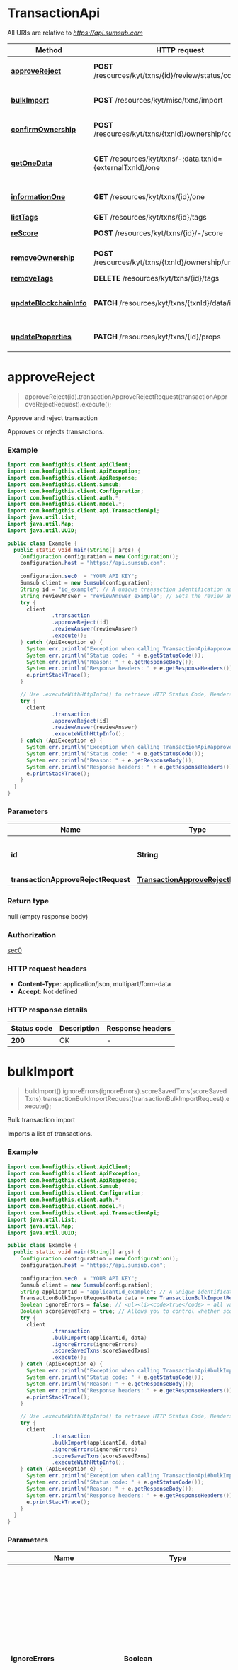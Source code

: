 # TransactionApi

All URIs are relative to *https://api.sumsub.com*

| Method | HTTP request | Description |
|------------- | ------------- | -------------|
| [**approveReject**](TransactionApi.md#approveReject) | **POST** /resources/kyt/txns/{id}/review/status/completed | Approve and reject transaction |
| [**bulkImport**](TransactionApi.md#bulkImport) | **POST** /resources/kyt/misc/txns/import | Bulk transaction import |
| [**confirmOwnership**](TransactionApi.md#confirmOwnership) | **POST** /resources/kyt/txns/{txnId}/ownership/confirmed | Confirm transaction ownership |
| [**getOneData**](TransactionApi.md#getOneData) | **GET** /resources/kyt/txns/-;data.txnId&#x3D;{externalTxnId}/one | Get transaction information (externalTxnId) |
| [**informationOne**](TransactionApi.md#informationOne) | **GET** /resources/kyt/txns/{id}/one | Get transaction information |
| [**listTags**](TransactionApi.md#listTags) | **GET** /resources/kyt/txns/{id}/tags | Get tags |
| [**reScore**](TransactionApi.md#reScore) | **POST** /resources/kyt/txns/{id}/-/score | Re-score transaction |
| [**removeOwnership**](TransactionApi.md#removeOwnership) | **POST** /resources/kyt/txns/{txnId}/ownership/unconfirmed | Remove transaction ownership |
| [**removeTags**](TransactionApi.md#removeTags) | **DELETE** /resources/kyt/txns/{id}/tags | Remove tags |
| [**updateBlockchainInfo**](TransactionApi.md#updateBlockchainInfo) | **PATCH** /resources/kyt/txns/{txnId}/data/info | Patch transaction with chain transaction ID |
| [**updateProperties**](TransactionApi.md#updateProperties) | **PATCH** /resources/kyt/txns/{id}/props | Change transaction properties |


<a name="approveReject"></a>
# **approveReject**
> approveReject(id).transactionApproveRejectRequest(transactionApproveRejectRequest).execute();

Approve and reject transaction

Approves or rejects transactions.

### Example
```java
import com.konfigthis.client.ApiClient;
import com.konfigthis.client.ApiException;
import com.konfigthis.client.ApiResponse;
import com.konfigthis.client.Sumsub;
import com.konfigthis.client.Configuration;
import com.konfigthis.client.auth.*;
import com.konfigthis.client.model.*;
import com.konfigthis.client.api.TransactionApi;
import java.util.List;
import java.util.Map;
import java.util.UUID;

public class Example {
  public static void main(String[] args) {
    Configuration configuration = new Configuration();
    configuration.host = "https://api.sumsub.com";
    
    configuration.sec0  = "YOUR API KEY";
    Sumsub client = new Sumsub(configuration);
    String id = "id_example"; // A unique transaction identification number.
    String reviewAnswer = "reviewAnswer_example"; // Sets the review answer. Can be `GREEN` or `RED`.
    try {
      client
              .transaction
              .approveReject(id)
              .reviewAnswer(reviewAnswer)
              .execute();
    } catch (ApiException e) {
      System.err.println("Exception when calling TransactionApi#approveReject");
      System.err.println("Status code: " + e.getStatusCode());
      System.err.println("Reason: " + e.getResponseBody());
      System.err.println("Response headers: " + e.getResponseHeaders());
      e.printStackTrace();
    }

    // Use .executeWithHttpInfo() to retrieve HTTP Status Code, Headers and Request
    try {
      client
              .transaction
              .approveReject(id)
              .reviewAnswer(reviewAnswer)
              .executeWithHttpInfo();
    } catch (ApiException e) {
      System.err.println("Exception when calling TransactionApi#approveReject");
      System.err.println("Status code: " + e.getStatusCode());
      System.err.println("Reason: " + e.getResponseBody());
      System.err.println("Response headers: " + e.getResponseHeaders());
      e.printStackTrace();
    }
  }
}

```

### Parameters

| Name | Type | Description  | Notes |
|------------- | ------------- | ------------- | -------------|
| **id** | **String**| A unique transaction identification number. | |
| **transactionApproveRejectRequest** | [**TransactionApproveRejectRequest**](TransactionApproveRejectRequest.md)|  | [optional] |

### Return type

null (empty response body)

### Authorization

[sec0](../README.md#sec0)

### HTTP request headers

 - **Content-Type**: application/json, multipart/form-data
 - **Accept**: Not defined

### HTTP response details
| Status code | Description | Response headers |
|-------------|-------------|------------------|
| **200** | OK |  -  |

<a name="bulkImport"></a>
# **bulkImport**
> bulkImport().ignoreErrors(ignoreErrors).scoreSavedTxns(scoreSavedTxns).transactionBulkImportRequest(transactionBulkImportRequest).execute();

Bulk transaction import

Imports a list of transactions.

### Example
```java
import com.konfigthis.client.ApiClient;
import com.konfigthis.client.ApiException;
import com.konfigthis.client.ApiResponse;
import com.konfigthis.client.Sumsub;
import com.konfigthis.client.Configuration;
import com.konfigthis.client.auth.*;
import com.konfigthis.client.model.*;
import com.konfigthis.client.api.TransactionApi;
import java.util.List;
import java.util.Map;
import java.util.UUID;

public class Example {
  public static void main(String[] args) {
    Configuration configuration = new Configuration();
    configuration.host = "https://api.sumsub.com";
    
    configuration.sec0  = "YOUR API KEY";
    Sumsub client = new Sumsub(configuration);
    String applicantId = "applicantId_example"; // A unique identification number of the applicant who passed user verification (KYC).
    TransactionBulkImportRequestData data = new TransactionBulkImportRequestData();
    Boolean ignoreErrors = false; // <ul><li><code>true</code> — all valid transactions will be created and returned, errors will be ignored during the processing and listed in the response.</li><li><code>false</code> (default) — valid transactions will be created up to the first detected error. The response will only contain the error on which the processing was interrupted.</li></ul>
    Boolean scoreSavedTxns = true; // Allows you to control whether scoring should be run on imported transactions or not:<ul><li><code>true</code> (default) — start scoring after import.</li><li><code>false</code> — do not start scoring after import.</li></ul>
    try {
      client
              .transaction
              .bulkImport(applicantId, data)
              .ignoreErrors(ignoreErrors)
              .scoreSavedTxns(scoreSavedTxns)
              .execute();
    } catch (ApiException e) {
      System.err.println("Exception when calling TransactionApi#bulkImport");
      System.err.println("Status code: " + e.getStatusCode());
      System.err.println("Reason: " + e.getResponseBody());
      System.err.println("Response headers: " + e.getResponseHeaders());
      e.printStackTrace();
    }

    // Use .executeWithHttpInfo() to retrieve HTTP Status Code, Headers and Request
    try {
      client
              .transaction
              .bulkImport(applicantId, data)
              .ignoreErrors(ignoreErrors)
              .scoreSavedTxns(scoreSavedTxns)
              .executeWithHttpInfo();
    } catch (ApiException e) {
      System.err.println("Exception when calling TransactionApi#bulkImport");
      System.err.println("Status code: " + e.getStatusCode());
      System.err.println("Reason: " + e.getResponseBody());
      System.err.println("Response headers: " + e.getResponseHeaders());
      e.printStackTrace();
    }
  }
}

```

### Parameters

| Name | Type | Description  | Notes |
|------------- | ------------- | ------------- | -------------|
| **ignoreErrors** | **Boolean**| &lt;ul&gt;&lt;li&gt;&lt;code&gt;true&lt;/code&gt; — all valid transactions will be created and returned, errors will be ignored during the processing and listed in the response.&lt;/li&gt;&lt;li&gt;&lt;code&gt;false&lt;/code&gt; (default) — valid transactions will be created up to the first detected error. The response will only contain the error on which the processing was interrupted.&lt;/li&gt;&lt;/ul&gt; | [optional] [default to false] |
| **scoreSavedTxns** | **Boolean**| Allows you to control whether scoring should be run on imported transactions or not:&lt;ul&gt;&lt;li&gt;&lt;code&gt;true&lt;/code&gt; (default) — start scoring after import.&lt;/li&gt;&lt;li&gt;&lt;code&gt;false&lt;/code&gt; — do not start scoring after import.&lt;/li&gt;&lt;/ul&gt; | [optional] [default to true] |
| **transactionBulkImportRequest** | [**TransactionBulkImportRequest**](TransactionBulkImportRequest.md)|  | [optional] |

### Return type

null (empty response body)

### Authorization

[sec0](../README.md#sec0)

### HTTP request headers

 - **Content-Type**: application/json, multipart/form-data
 - **Accept**: Not defined

### HTTP response details
| Status code | Description | Response headers |
|-------------|-------------|------------------|
| **200** | OK |  -  |

<a name="confirmOwnership"></a>
# **confirmOwnership**
> confirmOwnership(txnId).execute();

Confirm transaction ownership

Confirms that the specified transaction belongs to your exchange (VASP).

### Example
```java
import com.konfigthis.client.ApiClient;
import com.konfigthis.client.ApiException;
import com.konfigthis.client.ApiResponse;
import com.konfigthis.client.Sumsub;
import com.konfigthis.client.Configuration;
import com.konfigthis.client.auth.*;
import com.konfigthis.client.model.*;
import com.konfigthis.client.api.TransactionApi;
import java.util.List;
import java.util.Map;
import java.util.UUID;

public class Example {
  public static void main(String[] args) {
    Configuration configuration = new Configuration();
    configuration.host = "https://api.sumsub.com";
    
    configuration.sec0  = "YOUR API KEY";
    Sumsub client = new Sumsub(configuration);
    String txnId = "txnId_example"; // A unique transaction identifier.
    try {
      client
              .transaction
              .confirmOwnership(txnId)
              .execute();
    } catch (ApiException e) {
      System.err.println("Exception when calling TransactionApi#confirmOwnership");
      System.err.println("Status code: " + e.getStatusCode());
      System.err.println("Reason: " + e.getResponseBody());
      System.err.println("Response headers: " + e.getResponseHeaders());
      e.printStackTrace();
    }

    // Use .executeWithHttpInfo() to retrieve HTTP Status Code, Headers and Request
    try {
      client
              .transaction
              .confirmOwnership(txnId)
              .executeWithHttpInfo();
    } catch (ApiException e) {
      System.err.println("Exception when calling TransactionApi#confirmOwnership");
      System.err.println("Status code: " + e.getStatusCode());
      System.err.println("Reason: " + e.getResponseBody());
      System.err.println("Response headers: " + e.getResponseHeaders());
      e.printStackTrace();
    }
  }
}

```

### Parameters

| Name | Type | Description  | Notes |
|------------- | ------------- | ------------- | -------------|
| **txnId** | **String**| A unique transaction identifier. | |

### Return type

null (empty response body)

### Authorization

[sec0](../README.md#sec0)

### HTTP request headers

 - **Content-Type**: Not defined
 - **Accept**: Not defined

### HTTP response details
| Status code | Description | Response headers |
|-------------|-------------|------------------|
| **200** | OK |  -  |

<a name="getOneData"></a>
# **getOneData**
> getOneData(externalTxnId).execute();

Get transaction information (externalTxnId)

Returns transaction information based on the provided &#x60;externalTxnId&#x60;.

### Example
```java
import com.konfigthis.client.ApiClient;
import com.konfigthis.client.ApiException;
import com.konfigthis.client.ApiResponse;
import com.konfigthis.client.Sumsub;
import com.konfigthis.client.Configuration;
import com.konfigthis.client.auth.*;
import com.konfigthis.client.model.*;
import com.konfigthis.client.api.TransactionApi;
import java.util.List;
import java.util.Map;
import java.util.UUID;

public class Example {
  public static void main(String[] args) {
    Configuration configuration = new Configuration();
    configuration.host = "https://api.sumsub.com";
    
    configuration.sec0  = "YOUR API KEY";
    Sumsub client = new Sumsub(configuration);
    String externalTxnId = "externalTxnId_example"; // A unique transaction identifier on your side.
    try {
      client
              .transaction
              .getOneData(externalTxnId)
              .execute();
    } catch (ApiException e) {
      System.err.println("Exception when calling TransactionApi#getOneData");
      System.err.println("Status code: " + e.getStatusCode());
      System.err.println("Reason: " + e.getResponseBody());
      System.err.println("Response headers: " + e.getResponseHeaders());
      e.printStackTrace();
    }

    // Use .executeWithHttpInfo() to retrieve HTTP Status Code, Headers and Request
    try {
      client
              .transaction
              .getOneData(externalTxnId)
              .executeWithHttpInfo();
    } catch (ApiException e) {
      System.err.println("Exception when calling TransactionApi#getOneData");
      System.err.println("Status code: " + e.getStatusCode());
      System.err.println("Reason: " + e.getResponseBody());
      System.err.println("Response headers: " + e.getResponseHeaders());
      e.printStackTrace();
    }
  }
}

```

### Parameters

| Name | Type | Description  | Notes |
|------------- | ------------- | ------------- | -------------|
| **externalTxnId** | **String**| A unique transaction identifier on your side. | |

### Return type

null (empty response body)

### Authorization

[sec0](../README.md#sec0)

### HTTP request headers

 - **Content-Type**: Not defined
 - **Accept**: Not defined

### HTTP response details
| Status code | Description | Response headers |
|-------------|-------------|------------------|
| **200** | OK |  -  |

<a name="informationOne"></a>
# **informationOne**
> informationOne(id).execute();

Get transaction information

Returns transaction information.

### Example
```java
import com.konfigthis.client.ApiClient;
import com.konfigthis.client.ApiException;
import com.konfigthis.client.ApiResponse;
import com.konfigthis.client.Sumsub;
import com.konfigthis.client.Configuration;
import com.konfigthis.client.auth.*;
import com.konfigthis.client.model.*;
import com.konfigthis.client.api.TransactionApi;
import java.util.List;
import java.util.Map;
import java.util.UUID;

public class Example {
  public static void main(String[] args) {
    Configuration configuration = new Configuration();
    configuration.host = "https://api.sumsub.com";
    
    configuration.sec0  = "YOUR API KEY";
    Sumsub client = new Sumsub(configuration);
    String id = "id_example"; // A unique transaction identifier.
    try {
      client
              .transaction
              .informationOne(id)
              .execute();
    } catch (ApiException e) {
      System.err.println("Exception when calling TransactionApi#informationOne");
      System.err.println("Status code: " + e.getStatusCode());
      System.err.println("Reason: " + e.getResponseBody());
      System.err.println("Response headers: " + e.getResponseHeaders());
      e.printStackTrace();
    }

    // Use .executeWithHttpInfo() to retrieve HTTP Status Code, Headers and Request
    try {
      client
              .transaction
              .informationOne(id)
              .executeWithHttpInfo();
    } catch (ApiException e) {
      System.err.println("Exception when calling TransactionApi#informationOne");
      System.err.println("Status code: " + e.getStatusCode());
      System.err.println("Reason: " + e.getResponseBody());
      System.err.println("Response headers: " + e.getResponseHeaders());
      e.printStackTrace();
    }
  }
}

```

### Parameters

| Name | Type | Description  | Notes |
|------------- | ------------- | ------------- | -------------|
| **id** | **String**| A unique transaction identifier. | |

### Return type

null (empty response body)

### Authorization

[sec0](../README.md#sec0)

### HTTP request headers

 - **Content-Type**: Not defined
 - **Accept**: Not defined

### HTTP response details
| Status code | Description | Response headers |
|-------------|-------------|------------------|
| **200** | OK |  -  |

<a name="listTags"></a>
# **listTags**
> listTags(id).execute();

Get tags

Returns a list of transaction tags.

### Example
```java
import com.konfigthis.client.ApiClient;
import com.konfigthis.client.ApiException;
import com.konfigthis.client.ApiResponse;
import com.konfigthis.client.Sumsub;
import com.konfigthis.client.Configuration;
import com.konfigthis.client.auth.*;
import com.konfigthis.client.model.*;
import com.konfigthis.client.api.TransactionApi;
import java.util.List;
import java.util.Map;
import java.util.UUID;

public class Example {
  public static void main(String[] args) {
    Configuration configuration = new Configuration();
    configuration.host = "https://api.sumsub.com";
    
    configuration.sec0  = "YOUR API KEY";
    Sumsub client = new Sumsub(configuration);
    String id = "id_example"; // A unique transaction identifier.
    try {
      client
              .transaction
              .listTags(id)
              .execute();
    } catch (ApiException e) {
      System.err.println("Exception when calling TransactionApi#listTags");
      System.err.println("Status code: " + e.getStatusCode());
      System.err.println("Reason: " + e.getResponseBody());
      System.err.println("Response headers: " + e.getResponseHeaders());
      e.printStackTrace();
    }

    // Use .executeWithHttpInfo() to retrieve HTTP Status Code, Headers and Request
    try {
      client
              .transaction
              .listTags(id)
              .executeWithHttpInfo();
    } catch (ApiException e) {
      System.err.println("Exception when calling TransactionApi#listTags");
      System.err.println("Status code: " + e.getStatusCode());
      System.err.println("Reason: " + e.getResponseBody());
      System.err.println("Response headers: " + e.getResponseHeaders());
      e.printStackTrace();
    }
  }
}

```

### Parameters

| Name | Type | Description  | Notes |
|------------- | ------------- | ------------- | -------------|
| **id** | **String**| A unique transaction identifier. | |

### Return type

null (empty response body)

### Authorization

[sec0](../README.md#sec0)

### HTTP request headers

 - **Content-Type**: Not defined
 - **Accept**: Not defined

### HTTP response details
| Status code | Description | Response headers |
|-------------|-------------|------------------|
| **200** | OK |  -  |

<a name="reScore"></a>
# **reScore**
> reScore(id).execute();

Re-score transaction

Re-scores transactions.

### Example
```java
import com.konfigthis.client.ApiClient;
import com.konfigthis.client.ApiException;
import com.konfigthis.client.ApiResponse;
import com.konfigthis.client.Sumsub;
import com.konfigthis.client.Configuration;
import com.konfigthis.client.auth.*;
import com.konfigthis.client.model.*;
import com.konfigthis.client.api.TransactionApi;
import java.util.List;
import java.util.Map;
import java.util.UUID;

public class Example {
  public static void main(String[] args) {
    Configuration configuration = new Configuration();
    configuration.host = "https://api.sumsub.com";
    
    configuration.sec0  = "YOUR API KEY";
    Sumsub client = new Sumsub(configuration);
    String id = "id_example"; // A unique transaction identification number.
    try {
      client
              .transaction
              .reScore(id)
              .execute();
    } catch (ApiException e) {
      System.err.println("Exception when calling TransactionApi#reScore");
      System.err.println("Status code: " + e.getStatusCode());
      System.err.println("Reason: " + e.getResponseBody());
      System.err.println("Response headers: " + e.getResponseHeaders());
      e.printStackTrace();
    }

    // Use .executeWithHttpInfo() to retrieve HTTP Status Code, Headers and Request
    try {
      client
              .transaction
              .reScore(id)
              .executeWithHttpInfo();
    } catch (ApiException e) {
      System.err.println("Exception when calling TransactionApi#reScore");
      System.err.println("Status code: " + e.getStatusCode());
      System.err.println("Reason: " + e.getResponseBody());
      System.err.println("Response headers: " + e.getResponseHeaders());
      e.printStackTrace();
    }
  }
}

```

### Parameters

| Name | Type | Description  | Notes |
|------------- | ------------- | ------------- | -------------|
| **id** | **String**| A unique transaction identification number. | |

### Return type

null (empty response body)

### Authorization

[sec0](../README.md#sec0)

### HTTP request headers

 - **Content-Type**: Not defined
 - **Accept**: Not defined

### HTTP response details
| Status code | Description | Response headers |
|-------------|-------------|------------------|
| **200** | OK |  -  |

<a name="removeOwnership"></a>
# **removeOwnership**
> removeOwnership(txnId).execute();

Remove transaction ownership

Removes the ownership from a previously confirmed transaction.

### Example
```java
import com.konfigthis.client.ApiClient;
import com.konfigthis.client.ApiException;
import com.konfigthis.client.ApiResponse;
import com.konfigthis.client.Sumsub;
import com.konfigthis.client.Configuration;
import com.konfigthis.client.auth.*;
import com.konfigthis.client.model.*;
import com.konfigthis.client.api.TransactionApi;
import java.util.List;
import java.util.Map;
import java.util.UUID;

public class Example {
  public static void main(String[] args) {
    Configuration configuration = new Configuration();
    configuration.host = "https://api.sumsub.com";
    
    configuration.sec0  = "YOUR API KEY";
    Sumsub client = new Sumsub(configuration);
    String txnId = "txnId_example"; // A unique transaction identifier.
    try {
      client
              .transaction
              .removeOwnership(txnId)
              .execute();
    } catch (ApiException e) {
      System.err.println("Exception when calling TransactionApi#removeOwnership");
      System.err.println("Status code: " + e.getStatusCode());
      System.err.println("Reason: " + e.getResponseBody());
      System.err.println("Response headers: " + e.getResponseHeaders());
      e.printStackTrace();
    }

    // Use .executeWithHttpInfo() to retrieve HTTP Status Code, Headers and Request
    try {
      client
              .transaction
              .removeOwnership(txnId)
              .executeWithHttpInfo();
    } catch (ApiException e) {
      System.err.println("Exception when calling TransactionApi#removeOwnership");
      System.err.println("Status code: " + e.getStatusCode());
      System.err.println("Reason: " + e.getResponseBody());
      System.err.println("Response headers: " + e.getResponseHeaders());
      e.printStackTrace();
    }
  }
}

```

### Parameters

| Name | Type | Description  | Notes |
|------------- | ------------- | ------------- | -------------|
| **txnId** | **String**| A unique transaction identifier. | |

### Return type

null (empty response body)

### Authorization

[sec0](../README.md#sec0)

### HTTP request headers

 - **Content-Type**: Not defined
 - **Accept**: Not defined

### HTTP response details
| Status code | Description | Response headers |
|-------------|-------------|------------------|
| **200** | OK |  -  |

<a name="removeTags"></a>
# **removeTags**
> removeTags(id).transactionRemoveTagsRequest(transactionRemoveTagsRequest).execute();

Remove tags

Removes tags from transactions.

### Example
```java
import com.konfigthis.client.ApiClient;
import com.konfigthis.client.ApiException;
import com.konfigthis.client.ApiResponse;
import com.konfigthis.client.Sumsub;
import com.konfigthis.client.Configuration;
import com.konfigthis.client.auth.*;
import com.konfigthis.client.model.*;
import com.konfigthis.client.api.TransactionApi;
import java.util.List;
import java.util.Map;
import java.util.UUID;

public class Example {
  public static void main(String[] args) {
    Configuration configuration = new Configuration();
    configuration.host = "https://api.sumsub.com";
    
    configuration.sec0  = "YOUR API KEY";
    Sumsub client = new Sumsub(configuration);
    String id = "id_example"; // A unique transaction identifier.
    List<String> RAW_BODY = Arrays.asList(); // Tags to remove. Case-sensitive.
    try {
      client
              .transaction
              .removeTags(id)
              .RAW_BODY(RAW_BODY)
              .execute();
    } catch (ApiException e) {
      System.err.println("Exception when calling TransactionApi#removeTags");
      System.err.println("Status code: " + e.getStatusCode());
      System.err.println("Reason: " + e.getResponseBody());
      System.err.println("Response headers: " + e.getResponseHeaders());
      e.printStackTrace();
    }

    // Use .executeWithHttpInfo() to retrieve HTTP Status Code, Headers and Request
    try {
      client
              .transaction
              .removeTags(id)
              .RAW_BODY(RAW_BODY)
              .executeWithHttpInfo();
    } catch (ApiException e) {
      System.err.println("Exception when calling TransactionApi#removeTags");
      System.err.println("Status code: " + e.getStatusCode());
      System.err.println("Reason: " + e.getResponseBody());
      System.err.println("Response headers: " + e.getResponseHeaders());
      e.printStackTrace();
    }
  }
}

```

### Parameters

| Name | Type | Description  | Notes |
|------------- | ------------- | ------------- | -------------|
| **id** | **String**| A unique transaction identifier. | |
| **transactionRemoveTagsRequest** | [**TransactionRemoveTagsRequest**](TransactionRemoveTagsRequest.md)|  | [optional] |

### Return type

null (empty response body)

### Authorization

[sec0](../README.md#sec0)

### HTTP request headers

 - **Content-Type**: application/json, multipart/form-data
 - **Accept**: Not defined

### HTTP response details
| Status code | Description | Response headers |
|-------------|-------------|------------------|
| **200** | OK |  -  |

<a name="updateBlockchainInfo"></a>
# **updateBlockchainInfo**
> Object updateBlockchainInfo(txnId).transactionUpdateBlockchainInfoRequest(transactionUpdateBlockchainInfoRequest).execute();

Patch transaction with chain transaction ID

Updates information from the blockchain.

### Example
```java
import com.konfigthis.client.ApiClient;
import com.konfigthis.client.ApiException;
import com.konfigthis.client.ApiResponse;
import com.konfigthis.client.Sumsub;
import com.konfigthis.client.Configuration;
import com.konfigthis.client.auth.*;
import com.konfigthis.client.model.*;
import com.konfigthis.client.api.TransactionApi;
import java.util.List;
import java.util.Map;
import java.util.UUID;

public class Example {
  public static void main(String[] args) {
    Configuration configuration = new Configuration();
    configuration.host = "https://api.sumsub.com";
    
    configuration.sec0  = "YOUR API KEY";
    Sumsub client = new Sumsub(configuration);
    String txnId = "txnId_example"; // A unique transaction identifier.
    String fingerprint = "fingerprint_example"; // A crypto transaction ID received from the blockchain.
    try {
      Object result = client
              .transaction
              .updateBlockchainInfo(txnId)
              .fingerprint(fingerprint)
              .execute();
    } catch (ApiException e) {
      System.err.println("Exception when calling TransactionApi#updateBlockchainInfo");
      System.err.println("Status code: " + e.getStatusCode());
      System.err.println("Reason: " + e.getResponseBody());
      System.err.println("Response headers: " + e.getResponseHeaders());
      e.printStackTrace();
    }

    // Use .executeWithHttpInfo() to retrieve HTTP Status Code, Headers and Request
    try {
      ApiResponse<Object> response = client
              .transaction
              .updateBlockchainInfo(txnId)
              .fingerprint(fingerprint)
              .executeWithHttpInfo();
      System.out.println(response.getResponseBody());
      System.out.println(response.getResponseHeaders());
      System.out.println(response.getStatusCode());
      System.out.println(response.getRoundTripTime());
      System.out.println(response.getRequest());
    } catch (ApiException e) {
      System.err.println("Exception when calling TransactionApi#updateBlockchainInfo");
      System.err.println("Status code: " + e.getStatusCode());
      System.err.println("Reason: " + e.getResponseBody());
      System.err.println("Response headers: " + e.getResponseHeaders());
      e.printStackTrace();
    }
  }
}

```

### Parameters

| Name | Type | Description  | Notes |
|------------- | ------------- | ------------- | -------------|
| **txnId** | **String**| A unique transaction identifier. | |
| **transactionUpdateBlockchainInfoRequest** | [**TransactionUpdateBlockchainInfoRequest**](TransactionUpdateBlockchainInfoRequest.md)|  | [optional] |

### Return type

**Object**

### Authorization

[sec0](../README.md#sec0)

### HTTP request headers

 - **Content-Type**: application/json, multipart/form-data
 - **Accept**: application/json

### HTTP response details
| Status code | Description | Response headers |
|-------------|-------------|------------------|
| **200** | 200 |  -  |

<a name="updateProperties"></a>
# **updateProperties**
> updateProperties(id).unsetKeys(unsetKeys).transactionUpdatePropertiesRequest(transactionUpdatePropertiesRequest).execute();

Change transaction properties

Updates transaction properties.

### Example
```java
import com.konfigthis.client.ApiClient;
import com.konfigthis.client.ApiException;
import com.konfigthis.client.ApiResponse;
import com.konfigthis.client.Sumsub;
import com.konfigthis.client.Configuration;
import com.konfigthis.client.auth.*;
import com.konfigthis.client.model.*;
import com.konfigthis.client.api.TransactionApi;
import java.util.List;
import java.util.Map;
import java.util.UUID;

public class Example {
  public static void main(String[] args) {
    Configuration configuration = new Configuration();
    configuration.host = "https://api.sumsub.com";
    
    configuration.sec0  = "YOUR API KEY";
    Sumsub client = new Sumsub(configuration);
    String customProperty = "newValue";
    String id = "id_example"; // A unique transaction identification number.
    String unsetKeys = "unsetKeys_example"; // A list of property names separated by commas that should be set to `null`.
    try {
      client
              .transaction
              .updateProperties(customProperty, id)
              .unsetKeys(unsetKeys)
              .execute();
    } catch (ApiException e) {
      System.err.println("Exception when calling TransactionApi#updateProperties");
      System.err.println("Status code: " + e.getStatusCode());
      System.err.println("Reason: " + e.getResponseBody());
      System.err.println("Response headers: " + e.getResponseHeaders());
      e.printStackTrace();
    }

    // Use .executeWithHttpInfo() to retrieve HTTP Status Code, Headers and Request
    try {
      client
              .transaction
              .updateProperties(customProperty, id)
              .unsetKeys(unsetKeys)
              .executeWithHttpInfo();
    } catch (ApiException e) {
      System.err.println("Exception when calling TransactionApi#updateProperties");
      System.err.println("Status code: " + e.getStatusCode());
      System.err.println("Reason: " + e.getResponseBody());
      System.err.println("Response headers: " + e.getResponseHeaders());
      e.printStackTrace();
    }
  }
}

```

### Parameters

| Name | Type | Description  | Notes |
|------------- | ------------- | ------------- | -------------|
| **id** | **String**| A unique transaction identification number. | |
| **unsetKeys** | **String**| A list of property names separated by commas that should be set to &#x60;null&#x60;. | [optional] |
| **transactionUpdatePropertiesRequest** | [**TransactionUpdatePropertiesRequest**](TransactionUpdatePropertiesRequest.md)|  | [optional] |

### Return type

null (empty response body)

### Authorization

[sec0](../README.md#sec0)

### HTTP request headers

 - **Content-Type**: application/json, multipart/form-data
 - **Accept**: Not defined

### HTTP response details
| Status code | Description | Response headers |
|-------------|-------------|------------------|
| **200** | OK |  -  |


